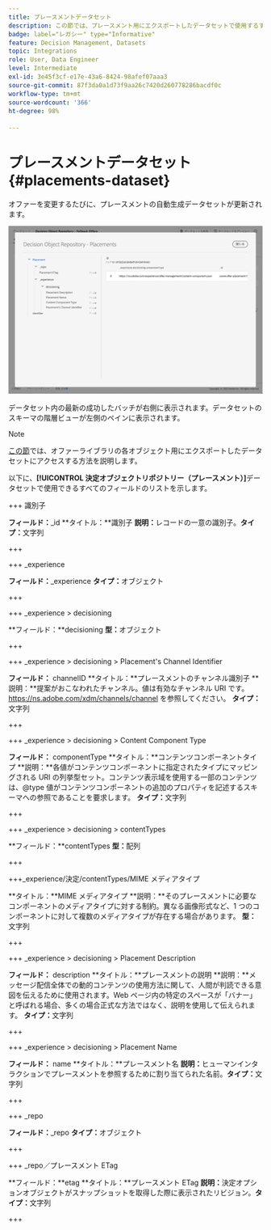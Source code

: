 ```yaml
---
title: プレースメントデータセット
description: この節では、プレースメント用にエクスポートしたデータセットで使用するすべてのフィールドをリストします。
badge: label="レガシー" type="Informative"
feature: Decision Management, Datasets
topic: Integrations
role: User, Data Engineer
level: Intermediate
exl-id: 3e45f3cf-e17e-43a6-8424-98afef07aaa3
source-git-commit: 87f3da0a1d73f9aa26c7420d260778286bacdf0c
workflow-type: tm+mt
source-wordcount: '366'
ht-degree: 98%

---
```


# プレースメントデータセット {#placements-dataset}

オファーを変更するたびに、プレースメントの自動生成データセットが更新されます。

![](../assets/dataset-placements.png)

データセット内の最新の成功したバッチが右側に表示されます。データセットのスキーマの階層ビューが左側のペインに表示されます。


>[!NOTE]
>
>[この節](../export-catalog/access-dataset.md)では、オファーライブラリの各オブジェクト用にエクスポートしたデータセットにアクセスする方法を説明します。

以下に、**[!UICONTROL 決定オブジェクトリポジトリー（プレースメント）]**&#x200B;データセットで使用できるすべてのフィールドのリストを示します。

<!--A placement describes a location or place in a personalized message. It is used to set technical constraints for content that the personalization decision supplies. The placement also represents a request to produce certain types of metrics when an experience event is produced where this placement is involved. For instance, the placement facilitates a personalized clickable image inside an email shown to an end-user. The placement may for instance request from the assembled experience that the click on its image gets reported in an experience event with a metric https://ns.adobe.com/xdm/data/metrics/web/linkclicks and a reference to this placement.-->

+++ 識別子

**フィールド：**_id
**タイトル：**識別子
**説明：**&#x200B;レコードの一意の識別子。**タイプ：**&#x200B;文字列

+++

+++ _experience

**フィールド：**_experience
**タイプ：**&#x200B;オブジェクト

+++

+++ _experience > decisioning

**フィールド：**decisioning
**型：**&#x200B;オブジェクト

+++

+++ _experience > decisioning > Placement&#39;s Channel Identifier

**フィールド：** channelID
**タイトル：**プレースメントのチャンネル識別子
**説明：**提案がおこなわれたチャンネル。値は有効なチャンネル URI です。https://ns.adobe.com/xdm/channels/channel を参照してください。
**タイプ：**&#x200B;文字列

+++

+++ _experience > decisioning > Content Component Type

**フィールド：** componentType
**タイトル：**コンテンツコンポーネントタイプ
**説明：**各値がコンテンツコンポーネントに指定されたタイプにマッピングされる URI の列挙型セット。コンテンツ表示域を使用する一部のコンテンツは、@type 値がコンテンツコンポーネントの追加のプロパティを記述するスキーマへの参照であることを要求します。
**タイプ：**&#x200B;文字列

+++

+++ _experience > decisioning > contentTypes

**フィールド：**contentTypes
**型：**&#x200B;配列

+++

+++_experience/決定/contentTypes/MIME メディアタイプ

**タイトル：**MIME メディアタイプ
**説明：**そのプレースメントに必要なコンポーネントのメディアタイプに対する制約。異なる画像形式など、1 つのコンポーネントに対して複数のメディアタイプが存在する場合があります。
**型：**&#x200B;文字列

+++

+++ _experience > decisioning > Placement Description

**フィールド：** description
**タイトル：**プレースメントの説明
**説明：**メッセージ配信全体での動的コンテンツの使用方法に関して、人間が判読できる意図を伝えるために使用されます。Web ページ内の特定のスペースが「バナー」と呼ばれる場合、多くの場合正式な方法ではなく、説明を使用して伝えられます。
**タイプ：**&#x200B;文字列

+++

+++ _experience > decisioning > Placement Name

**フィールド：** name
**タイトル：**プレースメント名
**説明：**&#x200B;ヒューマンインタラクションでプレースメントを参照するために割り当てられた名前。**タイプ：**&#x200B;文字列

+++

+++ _repo

**フィールド：**_repo
**タイプ：**&#x200B;オブジェクト

+++

+++ _repo／プレースメント ETag

**フィールド：**etag
**タイトル：**プレースメント ETag
**説明：**&#x200B;決定オプションオブジェクトがスナップショットを取得した際に表示されたリビジョン。**タイプ：**&#x200B;文字列

+++
